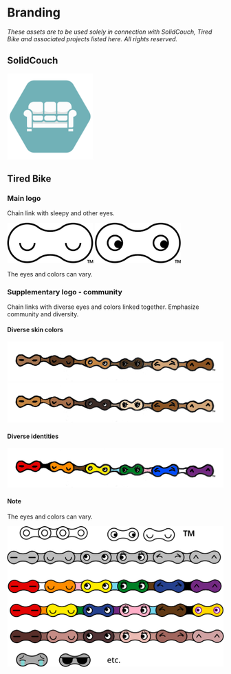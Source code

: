 # Branding

_These assets are to be used solely in connection with SolidCouch, Tired Bike and associated projects listed here. All rights reserved._

## SolidCouch

<img alt="Logo of SolidCouch" src="./assets/solidcouch/logo.svg" width="200px" />

## Tired Bike

### Main logo

Chain link with sleepy and other eyes.

<img alt="Logo with closed eyes" src="./assets/tiredbike/logo.svg" width="200px" /> <img alt="Logo with open eyes" src="./assets/tiredbike/logo-open.svg" width="200px"/>

The eyes and colors can vary.

### Supplementary logo - community

Chain links with diverse eyes and colors linked together. Emphasize community and diversity.

#### Diverse skin colors

![Chain - skin tones 1](./assets/tiredbike/tired-bike-chain-skin1.png)
![Chain - skin tones 2](./assets/tiredbike/tired-bike-chain-skin2.png)

#### Diverse identities

![Chain - pride](./assets/tiredbike/tired-bike-chain-pride.png)

#### Note

The eyes and colors can vary.

![Mixed logos for Tired Bike](./assets/tiredbike/tired-bike-mix.svg)
